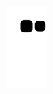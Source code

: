 ![snake gif](https://github.com/danielzlatanov/danielzlatanov/blob/output/github-contribution-grid-snake.svg)
